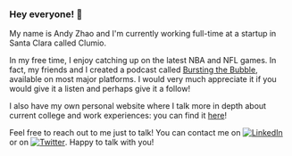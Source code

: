 ### Hey everyone! 👋

My name is Andy Zhao and I'm currently working full-time at a startup in Santa Clara called Clumio.

In my free time, I enjoy catching up on the latest NBA and NFL games. In fact, my friends and I created a podcast called [Bursting the Bubble](https://redcircle.com/shows/the-four-horsemen), available on most major platforms. I would very much appreciate it if you would give it a listen and perhaps give it a follow!

I also have my own personal website where I talk more in depth about current college and work experiences: you can find it [here](https://andywzhao.com)!

Feel free to reach out to me just to talk! You can contact me on [![LinkedIn][2.2]][2] or on [![Twitter][1.2]][1]. Happy to talk with you!

<!-- Icons -->

[1.2]: http://i.imgur.com/wWzX9uB.png (twitter icon without padding)
[2.2]: https://raw.githubusercontent.com/MartinHeinz/MartinHeinz/master/linkedin-3-16.png (Instagram icon without padding)

<!-- Links to your social media accounts -->

[1]: https://twitter.com/and1zhao
[2]: https://www.linkedin.com/in/andyzhao2000
